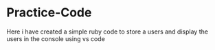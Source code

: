 # Practice-Code
Here i have created a simple ruby code to store a users and display the users in the console using vs code
